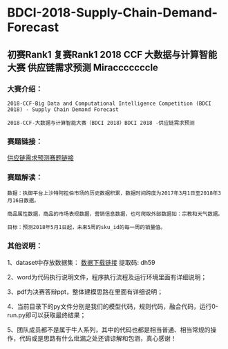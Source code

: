 # BDCI-2018-Supply-Chain-Demand-Forecast
## 初赛Rank1 复赛Rank1 2018 CCF 大数据与计算智能大赛 供应链需求预测 Miracccccccle

### 大赛介绍：
	2018-CCF-Big Data and Computational Intelligence Competition (BDCI 2018) - Supply Chain Demand Forecast
  
	2018-CCF-大数据与计算智能大赛（BDCI 2018）BDCI 2018 -供应链需求预测
  
### 赛题链接：
[供应链需求预测赛题链接](https://www.datafountain.cn/competitions/313/details)
  
### 赛题解读：
	数据：执御平台上沙特阿拉伯市场的历史数据积累，数据时间跨度为2017年3月1日至2018年3月16日数据。
  
	商品属性数据，商品的市场表现数据，营销信息数据，也可爬取外部数据如：宗教和天气数据。
  
	目标：预测2018年5月1日起，未来5周的sku_id的每一周的销量值。
  
### 其他说明：
1、dataset中存放数据集：
[数据下载链接](https://pan.baidu.com/s/1kSG8TNTkgVjyb1FwWTlg4A) 
提取码: dh59 
	
2、word为代码执行说明文件，程序执行流程及运行环境里面有详细说明；
	
3、pdf为决赛答辩ppt，整体建模思路在里面有详细说明；
	
4、当前目录下的py文件分别是我们的模型代码，规则代码，融合代码，运行0-run.py即可以获取最终结果；
	
5、团队成员都不是属于牛人系列，其中的代码也都是相当普通、相当常规的操作，代码或是思路有什么纰漏之处还请谅解和包涵，真心感谢！
